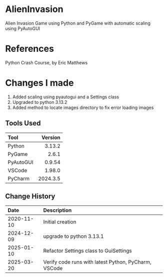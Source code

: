 # AlienInvasion

Alien Invasion Game using Python and PyGame with automatic scaling using PyAutoGUI

# References

Python Crash Course, by Eric Matthews

# Changes I made

1. Added scaling using pyautogui and a Settings class
1. Upgraded to python 3.13.2
1. Added method to locate images directory to fix error loading images

## Tools Used

| Tool      |  Version |
|:----------|---------:|
| Python    |   3.13.2 |
| PyGame    |    2.6.1 |
| PyAutoGUI |   0.9.54 |
| VSCode    |   1.98.0 |
| PyCharm   | 2024.3.5 |

## Change History

| Date       | Description                                          |
|:-----------|:-----------------------------------------------------|
| 2020-11-10 | Initial creation                                     |
| 2024-12-09 | upgrade to python 3.13.1                             |
| 2025-01-10 | Refactor Settings class to GuiSettings               |
| 2025-03-20 | Verify code runs with latest Python, PyCharm, VSCode |